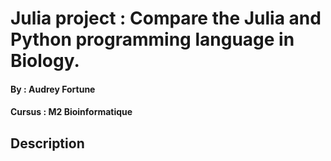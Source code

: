 # Julia project : Compare the Julia and Python programming language in Biology.
#### By : Audrey Fortune
#### Cursus : M2 Bioinformatique


## Description 
